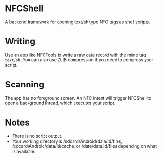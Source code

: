 # NFCShell
A backend framework for opening text/sh type NFC tags as shell scripts.

# Writing
Use an app like NFCTools to write a raw data record with the mime tag `text/sh`. You can also use ZLIB compression if you need to compress your script.

# Scanning
The app has no foreground screen. An NFC intent will trigger NFCShell to open a background thread, which executes your script.

# Notes
- There is no script output.
- Your working directory is /sdcard/Android/data/id/files, /sdcard/Android/data/id/cache, or /data/data/id/files depending on what is available.
